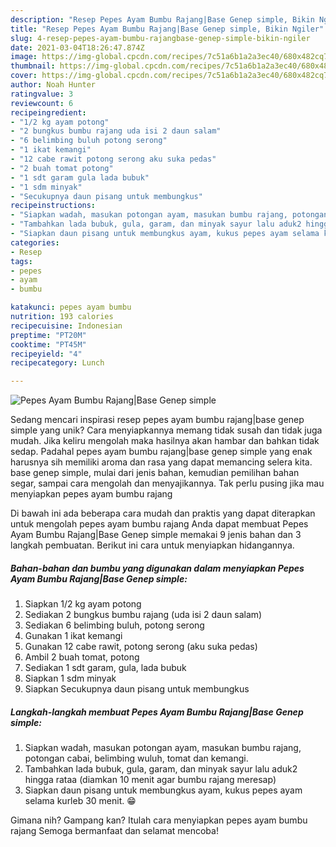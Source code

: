 ```yaml
---
description: "Resep Pepes Ayam Bumbu Rajang|Base Genep simple, Bikin Ngiler"
title: "Resep Pepes Ayam Bumbu Rajang|Base Genep simple, Bikin Ngiler"
slug: 4-resep-pepes-ayam-bumbu-rajangbase-genep-simple-bikin-ngiler
date: 2021-03-04T18:26:47.874Z
image: https://img-global.cpcdn.com/recipes/7c51a6b1a2a3ec40/680x482cq70/pepes-ayam-bumbu-rajangbase-genep-simple-foto-resep-utama.jpg
thumbnail: https://img-global.cpcdn.com/recipes/7c51a6b1a2a3ec40/680x482cq70/pepes-ayam-bumbu-rajangbase-genep-simple-foto-resep-utama.jpg
cover: https://img-global.cpcdn.com/recipes/7c51a6b1a2a3ec40/680x482cq70/pepes-ayam-bumbu-rajangbase-genep-simple-foto-resep-utama.jpg
author: Noah Hunter
ratingvalue: 3
reviewcount: 6
recipeingredient:
- "1/2 kg ayam potong"
- "2 bungkus bumbu rajang uda isi 2 daun salam"
- "6 belimbing buluh potong serong"
- "1 ikat kemangi"
- "12 cabe rawit potong serong aku suka pedas"
- "2 buah tomat potong"
- "1 sdt garam gula lada bubuk"
- "1 sdm minyak"
- "Secukupnya daun pisang untuk membungkus"
recipeinstructions:
- "Siapkan wadah, masukan potongan ayam, masukan bumbu rajang, potongan cabai, belimbing wuluh, tomat dan kemangi."
- "Tambahkan lada bubuk, gula, garam, dan minyak sayur lalu aduk2 hingga rataa (diamkan 10 menit agar bumbu rajang meresap)"
- "Siapkan daun pisang untuk membungkus ayam, kukus pepes ayam selama kurleb 30 menit. 😁"
categories:
- Resep
tags:
- pepes
- ayam
- bumbu

katakunci: pepes ayam bumbu 
nutrition: 193 calories
recipecuisine: Indonesian
preptime: "PT20M"
cooktime: "PT45M"
recipeyield: "4"
recipecategory: Lunch

---
```



![Pepes Ayam Bumbu Rajang|Base Genep simple](https://img-global.cpcdn.com/recipes/7c51a6b1a2a3ec40/680x482cq70/pepes-ayam-bumbu-rajangbase-genep-simple-foto-resep-utama.jpg)

Sedang mencari inspirasi resep pepes ayam bumbu rajang|base genep simple yang unik? Cara menyiapkannya memang tidak susah dan tidak juga mudah. Jika keliru mengolah maka hasilnya akan hambar dan bahkan tidak sedap. Padahal pepes ayam bumbu rajang|base genep simple yang enak harusnya sih memiliki aroma dan rasa yang dapat memancing selera kita.
base genep simple, mulai dari jenis bahan, kemudian pemilihan bahan segar, sampai cara mengolah dan menyajikannya. Tak perlu pusing jika mau menyiapkan pepes ayam bumbu rajang

Di bawah ini ada beberapa cara mudah dan praktis yang dapat diterapkan untuk mengolah pepes ayam bumbu rajang Anda dapat membuat Pepes Ayam Bumbu Rajang|Base Genep simple memakai 9 jenis bahan dan 3 langkah pembuatan. Berikut ini cara untuk menyiapkan hidangannya.

<!--inarticleads1-->

##### Bahan-bahan dan bumbu yang digunakan dalam menyiapkan Pepes Ayam Bumbu Rajang|Base Genep simple:

1. Siapkan 1/2 kg ayam potong
1. Sediakan 2 bungkus bumbu rajang (uda isi 2 daun salam)
1. Sediakan 6 belimbing buluh, potong serong
1. Gunakan 1 ikat kemangi
1. Gunakan 12 cabe rawit, potong serong (aku suka pedas)
1. Ambil 2 buah tomat, potong
1. Sediakan 1 sdt garam, gula, lada bubuk
1. Siapkan 1 sdm minyak
1. Siapkan Secukupnya daun pisang untuk membungkus




<!--inarticleads2-->

##### Langkah-langkah membuat Pepes Ayam Bumbu Rajang|Base Genep simple:

1. Siapkan wadah, masukan potongan ayam, masukan bumbu rajang, potongan cabai, belimbing wuluh, tomat dan kemangi.
1. Tambahkan lada bubuk, gula, garam, dan minyak sayur lalu aduk2 hingga rataa (diamkan 10 menit agar bumbu rajang meresap)
1. Siapkan daun pisang untuk membungkus ayam, kukus pepes ayam selama kurleb 30 menit. 😁




Gimana nih? Gampang kan? Itulah cara menyiapkan pepes ayam bumbu rajang Semoga bermanfaat dan selamat mencoba!
